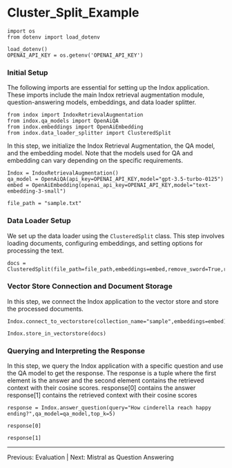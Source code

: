 # Cluster\_Split\_Example

```{python}
import os
from dotenv import load_dotenv

load_dotenv()
OPENAI_API_KEY = os.getenv('OPENAI_API_KEY')
```

### Initial Setup

The following imports are essential for setting up the Indox application. These imports include the main Indox retrieval augmentation module, question-answering models, embeddings, and data loader splitter.

```{python}
from indox import IndoxRetrievalAugmentation
from indox.qa_models import OpenAiQA
from indox.embeddings import OpenAiEmbedding
from indox.data_loader_splitter import ClusteredSplit
```

In this step, we initialize the Indox Retrieval Augmentation, the QA model, and the embedding model. Note that the models used for QA and embedding can vary depending on the specific requirements.

```{python}
Indox = IndoxRetrievalAugmentation()
qa_model = OpenAiQA(api_key=OPENAI_API_KEY,model="gpt-3.5-turbo-0125")
embed = OpenAiEmbedding(openai_api_key=OPENAI_API_KEY,model="text-embedding-3-small")
```

```{python}
file_path = "sample.txt"
```

### Data Loader Setup

We set up the data loader using the `ClusteredSplit` class. This step involves loading documents, configuring embeddings, and setting options for processing the text.

```{python}
docs = ClusteredSplit(file_path=file_path,embeddings=embed,remove_sword=True,re_chunk=False,chunk_size=300)
```

### Vector Store Connection and Document Storage

In this step, we connect the Indox application to the vector store and store the processed documents.

```{python}
Indox.connect_to_vectorstore(collection_name="sample",embeddings=embed)
```

```{python}
Indox.store_in_vectorstore(docs)
```

### Querying and Interpreting the Response

In this step, we query the Indox application with a specific question and use the QA model to get the response. The response is a tuple where the first element is the answer and the second element contains the retrieved context with their cosine scores. response\[0] contains the answer response\[1] contains the retrieved context with their cosine scores

```{python}
response = Indox.answer_question(query="How cinderella reach happy ending?",qa_model=qa_model,top_k=5)
```

```{python}
response[0]
```

```{python}
response[1]
```

***

Previous: Evaluation | Next: Mistral as Question Answering
